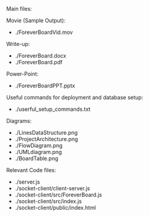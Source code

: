 Main files:

Movie (Sample Output): 
* ./ForeverBoardVid.mov

Write-up: 
* ./ForeverBoard.docx
* ./ForeverBoard.pdf

Power-Point:
* ./ForeverBoardPPT.pptx


Useful commands for deployment and database setup: 
* ./userful_setup_commands.txt


Diagrams:
* ./LinesDataStructure.png
* ./ProjectArchitecture.png
* ./FlowDiagram.png
* ./UMLdiagram.png
* ./BoardTable.png

Relevant Code files:
* ./server.js
* ./socket-client/client-server.js
* ./socket-client/src/ForeverBoard.js
* ./socket-client/src/index.js
* ./socket-client/public/index.html


